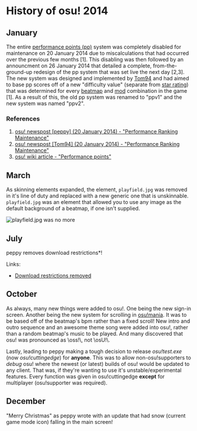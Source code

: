 # History of osu! 2014

## January

The entire [performance points (pp)](/wiki/Performance_points) system was completely disabled for maintenance on 20 January 2014 due to miscalculations that had occurred over the previous few months \[1\]. This disabling was then followed by an announcment on 26 January 2014 that detailed a complete, from-the-ground-up redesign of the pp system that was set live the next day \[2,3\]. The new system was designed and implemented by [Tom94](https://osu.ppy.sh/users/1857058) and had aimed to base pp scores off of a new "difficulty value" (separate from [star rating](/wiki/Beatmapping/Star_rating)) that was determined for every [beatmap](/wiki/Beatmap) and [mod](/wiki/Game_modifier) combination in the game \[1\]. As a result of this, the old pp system was renamed to "ppv1" and the new system was named "ppv2".

### References

1. [osu! newspost [peppy] (20 January 2014) - "Performance Ranking Maintenance"](https://osu.ppy.sh/home/news/2014-01-20-performance-ranking-maintenance)
2. [osu! newspost [Tom94] (20 January 2014) - "Performance Ranking Maintenance"](https://osu.ppy.sh/home/news/2014-01-20-performance-ranking-maintenance)
3. [osu! wiki article - "Performance points"](/wiki/Performance_points)

## March

As skinning elements expanded, the element, `playfield.jpg` was removed in it's line of duty and replaced with a new generic one that is unskinnable. `playfield.jpg` was an element that allowed you to use any image as the default background of a beatmap, if one isn't supplied.

![](img/2014-03_01.jpg "playfield.jpg was no more")

## July

peppy removes download restrictions\*!

Links:

- [Download restrictions removed](https://osu.ppy.sh/home/news/2014-06-18-download-restrictions-removed)

## October

As always, many new things were added to osu!. One being the new sign-in screen. Another being the new system for scrolling in [osu!mania](/wiki/Game_mode/osu!mania). It was to be based off of the beatmap's bpm rather than a fixed scroll! New intro and outro sequence and an awesome theme song were added into osu!, rather than a random beatmap's music to be played. And many discovered that osu! was pronounced as \\oss!\\, not \\osU!\\.

Lastly, leading to peppy making a tough decision to release *osu!test.exe* (now *osu!cuttingedge*) for **anyone**. This was to allow non-osu!supporters to *debug* osu! where the newest (or latest) builds of osu! would be updated to any client. That was, if they're wanting to use it's unstable/experimental features. Every function was given in osu!cuttingedge **except** for multiplayer (osu!supporter was required).

## December

"Merry Christmas" as peppy wrote with an update that had snow (current game mode icon) falling in the main screen!
